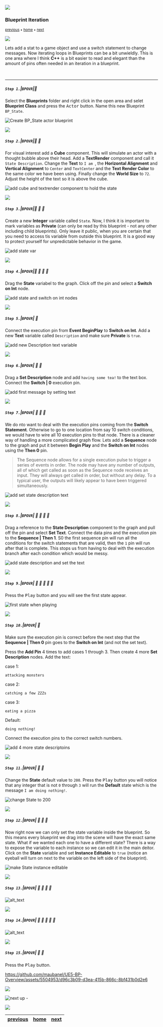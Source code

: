 ![](../images/line3.png)

### Blueprint Iteration

<sub>[previous](../operators-ii/README.md#user-content-blueprint-operators-ii) • [home](../README.md#user-content-ue5-bp-overview) • [next](../iteration-ii/README.md#user-content-blueprint-iteration-ii)</sub>

![](../images/line3.png)

Lets add a stat to a game object and use a switch statement to change messages. Now iterating loops in Blueprints can be a bit unwieldly.  This is one area where I think **C++** is a bit easier to read and elegant than the amount of pins often needed in an iteration in a blueprint.

<br>

---

##### `Step 1.`\|`BPOVR`|:small_blue_diamond:

Select the **Blueprints** folder and right click in the open area and selet **Blueprint Class** and press the <kbd>Actor</kbd> button.  Name this new Blueprint `BP_State`.

![Create BP_State actor blueprint](images/bpState.png)

![](../images/line2.png)

##### `Step 2.`\|`BPOVR`|:small_blue_diamond: :small_blue_diamond: 

For visual interest add a **Cube** component.  This will simulate an actor with a thought bubble above their head.  Add a **TextRender** component and call it `State Description`.  Change the **Text** to `I am `, the **Horizontal Alignment** and **Vertical Alignment** to `Center` and `TextCenter` and the **Text Render Color** to the same color we have been using.  Finally change the **World Size** to `72`.  Adjust the height of the text so it is above the cube.

![add cube and textrender component to hold the state](images/addComponents.png)

![](../images/line2.png)

##### `Step 3.`\|`BPOVR`|:small_blue_diamond: :small_blue_diamond: :small_blue_diamond:

Create a new **Integer** variable called `State`. Now, I think it is important to mark variables as **Private** (can only be read by this blueprint - not any other including child blueprints).  Only leave it public, when you are certain that you need to access tis variable from outside this blueprint.  It is a good way to protect yourself for unpredictable behavior in the game.

![add state var](images/addStateVar.png)

![](../images/line2.png)

##### `Step 4.`\|`BPOVR`|:small_blue_diamond: :small_blue_diamond: :small_blue_diamond: :small_blue_diamond:

Drag the **State** variabel to the graph.  Click off the pin and select a **Switch on Int** node.

![add state and switch on int nodes](images/switchOnInt.png)

![](../images/line2.png)

##### `Step 5.`\|`BPOVR`| :small_orange_diamond:

Connect the execution pin from **Event BeginPlay** to **Switch on Int**. Add a new **Text** variable called `Description` and make sure **Private** is `true`.

![add new Description text variable](images/addDescriptionText.png)

![](../images/line2.png)

##### `Step 6.`\|`BPOVR`| :small_orange_diamond: :small_blue_diamond:

Drag a **Set Description** node and add `having some tea!` to the text box.  Connect the **Switch | 0** execution pin. 

![add first message by setting text](images/setSwitch0.png)

![](../images/line2.png)

##### `Step 7.`\|`BPOVR`| :small_orange_diamond: :small_blue_diamond: :small_blue_diamond:

We do nto want to deal with the execution pins coming from the **Switch Statement**.  Otherwise to go to one location from say 10 switch conditions, we would have to wire all 10 execution pins to that node.  There is a cleaner way of handling a more complicated graph flow.  Lets add a **Sequence** node to the graph and put it between **Begin Play** and the **Switch on Int** nodes using the **Then 0** pin.

>The Sequence node allows for a single execution pulse to trigger a series of events in order. The node may have any number of outputs, all of which get called as soon as the Sequence node receives an input. They will always get called in order, but without any delay. To a typical user, the outputs will likely appear to have been triggered simultaneously.

![add set state description text](images/sequenceNode1.png)

![](../images/line2.png)

##### `Step 8.`\|`BPOVR`| :small_orange_diamond: :small_blue_diamond: :small_blue_diamond: :small_blue_diamond:

Drag a reference to the **State Description** component to the graph and pull off the pin and select **Set Text**.  Connect the data pins and the execution pin to the **Sequence | Then 1**.  S0 the first sequence pin will run all the conditions for the switch statements that are valid, then the `1` pin will run after that is complete.  This stops us from having to deal with the execution branch after each condition which would be messy.

![add state description and set the text](images/addStateDescriptionText.png)

![](../images/line2.png)

##### `Step 9.`\|`BPOVR`| :small_orange_diamond: :small_blue_diamond: :small_blue_diamond: :small_blue_diamond: :small_blue_diamond:

Press the <kbd>Play</kbd> button and you will see the first state appear.

![first state when playing](images/runSwitch0.png)

![](../images/line2.png)

##### `Step 10.`\|`BPOVR`| :large_blue_diamond:

Make sure the execution pin is correct before the next step that the **Sequence | Then 0** pin goes to the **Switch on Int** (and not the set text).

Press the **Add Pin** 4 times to add cases 1 through 3.  Then create 4 more **Set Description** nodes.  Add the text:

case 1:
```
attacking monsters
```

case 2:
```
catching a few ZZZs
```

case 3:
```
eating a pizza
```

Default:
```
doing nothing!
```

Connect the execution pins to the correct switch numbers.

![add 4 more state descriptoins](images/AddMoreSwitchCases.png)

![](../images/line2.png)

##### `Step 11.`\|`BPOVR`| :large_blue_diamond: :small_blue_diamond: 

Change the **State** default value to `200`.  Press the <kbd>Play</kbd> button you will notice that any integer that is not `0` through `3` will run the **Default** state which is the message `I am doing nothing!`.

![change State to 200](images/state200.png)

![](../images/line2.png)

##### `Step 12.`\|`BPOVR`| :large_blue_diamond: :small_blue_diamond: :small_blue_diamond: 

Now right now we can only set the state variable inside the blueprint.  So this means every blueprint we drag into the scene will have the exact same state.  What if we wanted each one to have a different state?  There is a way to expose the variable to each instance so we can edit it in the main deitor.  Click on the **State** variable and set **Instance Editable** to `true` (notice an eyeball will turn on next to the variable on the left side of the blueprint).

![make State instance editable](images/instanceEditable.png)

![](../images/line2.png)

##### `Step 13.`\|`BPOVR`| :large_blue_diamond: :small_blue_diamond: :small_blue_diamond:  :small_blue_diamond: 

![alt_text](images/randomeChange.png)

![](../images/line2.png)

##### `Step 14.`\|`BPOVR`| :large_blue_diamond: :small_blue_diamond: :small_blue_diamond: :small_blue_diamond:  :small_blue_diamond: 

![alt_text](images/resetTextInLoop.png)

![](../images/line2.png)

##### `Step 15.`\|`BPOVR`| :large_blue_diamond: :small_orange_diamond: 

Press the <kbd>Play</kbd> button.

https://github.com/maubanel/UE5-BP-Overview/assets/5504953/d96c3b09-d3ea-415b-866c-8bf431b0d2e6

![](../images/line.png)

<!-- <img src="https://via.placeholder.com/1000x100/45D7CA/000000/?text=Next Up - Iteration Continued"> -->

![next up - ](images/banner.png)

![](../images/line.png)

| [previous](../operators-ii/README.md#user-content-blueprint-operators-ii)| [home](../README.md#user-content-ue5-bp-overview) | [next](../iteration-ii/README.md#user-content-blueprint-iteration-ii)|
|---|---|---|
